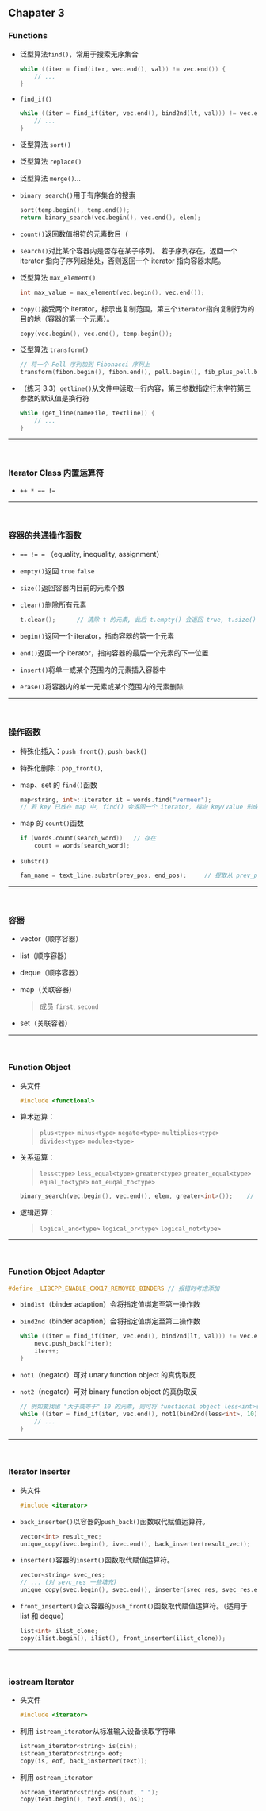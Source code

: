 ## Chapater 3

### Functions

- 泛型算法`find()`，常用于搜索无序集合

    ```cpp
    while ((iter = find(iter, vec.end(), val)) != vec.end()) {
        // ...
    }
    ```

- `find_if()`

    ```cpp
    while ((iter = find_if(iter, vec.end(), bind2nd(lt, val))) != vec.end()) {
        // ...
    }
    ```

- 泛型算法 `sort()`

- 泛型算法 `replace()`

- 泛型算法 `merge()`...

- `binary_search()`用于有序集合的搜索

    ```cpp
    sort(temp.begin(), temp.end());
    return binary_search(vec.begin(), vec.end(), elem);
    ```

- `count()`返回数值相符的元素数目（

- `search()`对比某个容器内是否存在某子序列。
    若子序列存在，返回一个 iterator 指向子序列起始处，否则返回一个 iterator 指向容器末尾。

- 泛型算法 `max_element()`

    ```cpp
    int max_value = max_element(vec.begin(), vec.end());
    ```

- `copy()`接受两个 iterator，标示出复制范围，第三个`iterator`指向复制行为的目的地（容器的第一个元素）。

    ```cpp
    copy(vec.begin(), vec.end(), temp.begin());
    ```

- 泛型算法 `transform()`

    ```cpp
    // 将一个 Pell 序列加到 Fibonacci 序列上
    transform(fibon.begin(), fibon.end(), pell.begin(), fib_plus_pell.begin(), plus<int>());
    ```

- （练习 3.3）`getline()`从文件中读取一行内容，第三参数指定行末字符第三参数的默认值是换行符

    ```cpp
    while (get_line(nameFile, textline)) {
        // ...
    }
    ```

---

<br />

### Iterator Class 内置运算符

- `++ * == !=`

---

<br />

### 容器的共通操作函数

- `== != =` （equality, inequality, assignment）

- `empty()`返回 `true` `false`

- `size()`返回容器内目前的元素个数

- `clear()`删除所有元素

    ```cpp
    t.clear();		// 清除 t 的元素, 此后 t.empty() 会返回 true, t.size() 会返回 0
    ```

- `begin()`返回一个 iterator，指向容器的第一个元素

- `end()`返回一个 iterator，指向容器的最后一个元素的下一位置

- `insert()`将单一或某个范围内的元素插入容器中

- `erase()`将容器内的单一元素或某个范围内的元素删除

---

<br />

### 操作函数

- 特殊化插入：`push_front()`, `push_back()`

- 特殊化删除：`pop_front()`, 

- map、set 的 `find()`函数

    ```cpp
    map<string, int>::iterator it = words.find("vermeer");
    // 若 key 已放在 map 中, find() 会返回一个 iterator, 指向 key/value 形成的 pair
    ```

- map 的 `count()`函数

    ```cpp
    if (words.count(search_word))	// 存在
        count = words[search_word];
    ```

- `substr()`

    ```cpp
    fam_name = text_line.substr(prev_pos, end_pos);		// 提取从 prev_pos 开始的 end_pos 个字符
    ```

---

<br />

### 容器

- vector（顺序容器）

- list（顺序容器）

- deque（顺序容器）

- map（关联容器）

    > 成员 `first`, `second`

- set（关联容器）

---

<br />

### Function Object

- 头文件

    ```cpp
    #include <functional>
    ```

- 算术运算：

    >`plus<type>` `minus<type>` `negate<type>` `multiplies<type>` `divides<type>` `modules<type>`

- 关系运算：

    > `less<type>` `less_equal<type>` `greater<type>` `greater_equal<type>` 
    > `equal_to<type>` `not_euqal_to<type>`

    ```cpp
    binary_search(vec.begin(), vec.end(), elem, greater<int>());	// greater<int>() 给出一个对象
    ```

- 逻辑运算：

    > `logical_and<type>` `logical_or<type>` `logical_not<type>`

---

<br />

### Function Object Adapter

```cpp
#define _LIBCPP_ENABLE_CXX17_REMOVED_BINDERS // 报错时考虑添加
```

- `bind1st`（binder adaption）会将指定值绑定至第一操作数

- `bind2nd`（binder adaption）会将指定值绑定至第二操作数

    ```cpp
    while ((iter = find_if(iter, vec.end(), bind2nd(lt, val))) != vec.end()) {
        nevc.push_back(*iter);
        iter++;
    }
    ```

- `not1`（negator）可对 unary function object 的真伪取反

- `not2`（negator）可对 binary function object 的真伪取反

    ```cpp
    // 例如要找出 "大于或等于" 10 的元素, 则可将 functional object less<int>() 的运算结果取反
    while ((iter = find_if(iter, vec.end(), not1(bind2nd(less<int>, 10)))) != vec.end()) {
        // ...
    }
    ```

---

<br />

### Iterator Inserter

- 头文件

    ```cpp
    #include <iterator>
    ```

- `back_inserter()`以容器的`push_back()`函数取代赋值运算符。

    ```cpp
    vector<int> result_vec;
    unique_copy(ivec.begin(), ivec.end(), back_inserter(result_vec));
    ```

- `inserter()`容器的`insert()`函数取代赋值运算符。

    ```cpp
    vector<string> svec_res;
    // ... (对 sevc_res 一些填充)
    unique_copy(svec.begin(), svec.end(), inserter(svec_res, svec_res.end()));	// 在末尾插入
    ```

- `front_inserter()`会以容器的`push_front()`函数取代赋值运算符。（适用于 list 和 deque）

    ```cpp
    list<int> ilist_clone;
    copy(ilist.begin(), ilist(), front_inserter(ilist_clone));
    ```

---

<br />

### iostream Iterator

- 头文件

    ```cpp
    #include <iterator>
    ```

- 利用 `istream_iterator`从标准输入设备读取字符串

    ```cpp
    istream_iterator<string> is(cin);
    istream_iterator<string> eof;
    copy(is, eof, back_insterter(text));
    ```

- 利用 `ostream_iterator`

    ```cpp
    ostream_iterator<string> os(cout, " ");
    copy(text.begin(), text.end(), os);
    ```

    




